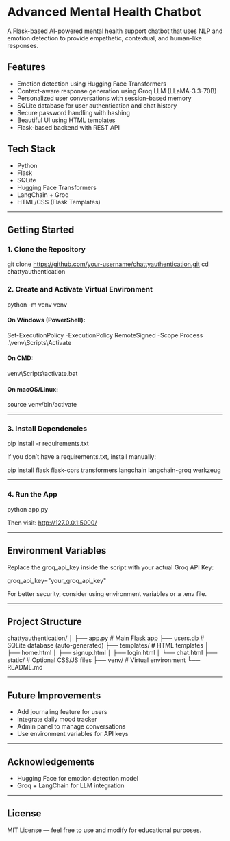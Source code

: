 # Advanced Mental Health Chatbot

A Flask-based AI-powered mental health support chatbot that uses NLP and emotion detection to provide empathetic, contextual, and human-like responses.

## Features

- Emotion detection using Hugging Face Transformers
- Context-aware response generation using Groq LLM (LLaMA-3.3-70B)
- Personalized user conversations with session-based memory
- SQLite database for user authentication and chat history
- Secure password handling with hashing
- Beautiful UI using HTML templates
- Flask-based backend with REST API

## Tech Stack

- Python
- Flask
- SQLite
- Hugging Face Transformers
- LangChain + Groq
- HTML/CSS (Flask Templates)

---

## Getting Started

### 1. Clone the Repository

git clone https://github.com/your-username/chattyauthentication.git
cd chattyauthentication

### 2. Create and Activate Virtual Environment

python -m venv venv

#### On Windows (PowerShell):

Set-ExecutionPolicy -ExecutionPolicy RemoteSigned -Scope Process
.\venv\Scripts\Activate

#### On CMD:

venv\Scripts\activate.bat

#### On macOS/Linux:

source venv/bin/activate

---

### 3. Install Dependencies

pip install -r requirements.txt

If you don’t have a requirements.txt, install manually:

pip install flask flask-cors transformers langchain langchain-groq werkzeug

---

### 4. Run the App

python app.py

Then visit: http://127.0.0.1:5000/

---

## Environment Variables

Replace the groq_api_key inside the script with your actual Groq API Key:

groq_api_key="your_groq_api_key"

For better security, consider using environment variables or a .env file.

---

## Project Structure

chattyauthentication/
│
├── app.py                  # Main Flask app
├── users.db                # SQLite database (auto-generated)
├── templates/              # HTML templates
│   ├── home.html
│   ├── signup.html
│   ├── login.html
│   └── chat.html
├── static/                 # Optional CSS/JS files
├── venv/                   # Virtual environment
└── README.md

---

## Future Improvements

- Add journaling feature for users
- Integrate daily mood tracker
- Admin panel to manage conversations
- Use environment variables for API keys

---

## Acknowledgements

- Hugging Face for emotion detection model
- Groq + LangChain for LLM integration

---

## License

MIT License — feel free to use and modify for educational purposes.

